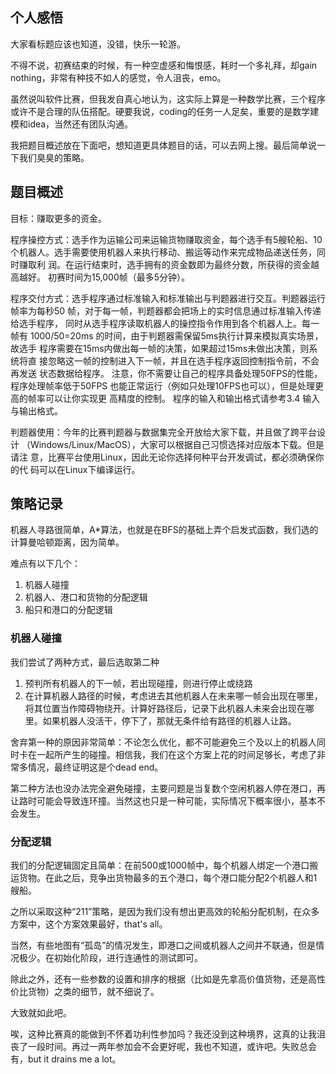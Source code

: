 ## 个人感悟

大家看标题应该也知道，没错，快乐一轮游。

不得不说，初赛结束的时候，有一种空虚感和悔恨感，耗时一个多礼拜，却gain nothing，非常有种技不如人的感觉，令人沮丧，emo。

虽然说叫软件比赛，但我发自真心地认为，这实际上算是一种数学比赛，三个程序或许不是合理的队伍搭配。硬要我说，coding的任务一人足矣，重要的是数学建模和idea，当然还有团队沟通。

我把题目概述放在下面吧，想知道更具体题目的话，可以去网上搜。最后简单说一下我们臭臭的策略。

## 题目概述

目标：赚取更多的资金。

程序操控方式：选手作为运输公司来运输货物赚取资金，每个选手有5艘轮船、10个机器人。选手需要使用机器人来执行移动、搬运等动作来完成物品递送任务，同时赚取利 润。在运行结束时，选手拥有的资金数即为最终分数，所获得的资金越高越好。  初赛时间为15,000帧（最多5分钟）。

程序交付方式：选手程序通过标准输入和标准输出与判题器进行交互。判题器运行帧率为每秒50 帧，对于每一帧，判题器都会把场上的实时信息通过标准输入传递给选手程序， 同时从选手程序读取机器人的操控指令作用到各个机器人上。每一帧有 1000/50=20ms 的时间，由于判题器需保留5ms执行计算来模拟真实场景，故选手 程序需要在15ms内做出每一帧的决策，如果超过15ms未做出决策，则系统将直 接忽略这一帧的控制进入下一帧，并且在选手程序返回控制指令前，不会再发送 状态数据给程序。  注意，你不需要让自己的程序具备处理50FPS的性能，程序处理帧率低于50FPS 也能正常运行（例如只处理10FPS也可以），但是处理更高的帧率可以让你实现更 高精度的控制。  程序的输入和输出格式请参考3.4 输入与输出格式。

判题器使用：今年的比赛判题器与数据集完全开放给大家下载，并且做了跨平台设计 （Windows/Linux/MacOS），大家可以根据自己习惯选择对应版本下载。但是请注 意，比赛平台使用Linux，因此无论你选择何种平台开发调试，都必须确保你的代 码可以在Linux下编译运行。 

## 策略记录

机器人寻路很简单，A*算法，也就是在BFS的基础上弄个启发式函数，我们选的计算曼哈顿距离，因为简单。

难点有以下几个：

1. 机器人碰撞
2. 机器人、港口和货物的分配逻辑
3. 船只和港口的分配逻辑

### 机器人碰撞

我们尝试了两种方式，最后选取第二种

1. 预判所有机器人的下一帧，若出现碰撞，则进行停止或绕路
2. 在计算机器人路径的时候，考虑进去其他机器人在未来哪一帧会出现在哪里，将其位置当作障碍物绕开。计算好路径后，记录下此机器人未来会出现在哪里。如果机器人没活干，停下了，那就无条件给有路径的机器人让路。

舍弃第一种的原因非常简单：不论怎么优化，都不可能避免三个及以上的机器人同时卡在一起所产生的碰撞。相信我，我们在这个方案上花的时间足够长，考虑了非常多情况，最终证明这是个dead end。

第二种方法也没办法完全避免碰撞，主要问题是当复数个空闲机器人停在港口，再让路时可能会导致连环撞。当然这也只是一种可能，实际情况下概率很小，基本不会发生。

### 分配逻辑

我们的分配逻辑固定且简单：在前500或1000帧中，每个机器人绑定一个港口搬运货物。在此之后，竞争出货物最多的五个港口，每个港口能分配2个机器人和1艘船。

之所以采取这种“211”策略，是因为我们没有想出更高效的轮船分配机制，在众多方案中，这个方案效果最好，that's all。

当然，有些地图有“孤岛”的情况发生，即港口之间或机器人之间并不联通，但是情况极少。在初始化阶段，进行连通性的测试即可。

除此之外，还有一些参数的设置和排序的根据（比如是先拿高价值货物，还是高性价比货物）之类的细节，就不细说了。

大致就如此吧。



唉，这种比赛真的能做到不怀着功利性参加吗？我还没到这种境界，这真的让我沮丧了一段时间。再过一两年参加会不会更好呢，我也不知道，或许吧。失败总会有，but it drains me a lot。